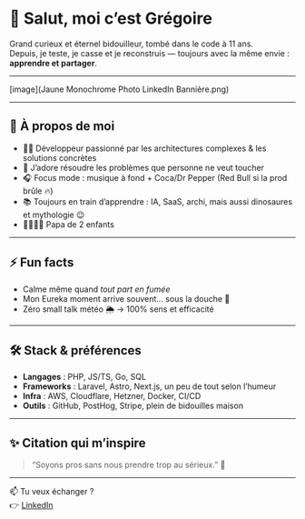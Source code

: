 # 👋 Salut, moi c’est Grégoire

Grand curieux et éternel bidouilleur, tombé dans le code à 11 ans.  
Depuis, je teste, je casse et je reconstruis — toujours avec la même envie : **apprendre et partager**.

---

[image](Jaune Monochrome Photo LinkedIn Bannière.png)

---

## 🚀 À propos de moi

- 🧑‍💻 Développeur passionné par les architectures complexes & les solutions concrètes  
- 🔧 J’adore résoudre les problèmes que personne ne veut toucher  
- 🎧 Focus mode : musique à fond + Coca/Dr Pepper (Red Bull si la prod brûle 🔥)  
- 📚 Toujours en train d’apprendre : IA, SaaS, archi, mais aussi dinosaures et mythologie 😉  
- 👨‍👩‍👧‍👦 Papa de 2 enfants

---

## ⚡ Fun facts

- Calme même quand *tout part en fumée*  
- Mon Eureka moment arrive souvent… sous la douche 🚿  
- Zéro small talk météo 🌦️ → 100% sens et efficacité  

---

## 🛠️ Stack & préférences

- **Langages** : PHP, JS/TS, Go, SQL  
- **Frameworks** : Laravel, Astro, Next.js, un peu de tout selon l’humeur  
- **Infra** : AWS, Cloudflare, Hetzner, Docker, CI/CD  
- **Outils** : GitHub, PostHog, Stripe, plein de bidouilles maison  

---

## ✨ Citation qui m’inspire

> “Soyons pros sans nous prendre trop au sérieux.” 🙂

---

📫 Tu veux échanger ?  
👉 [LinkedIn](https://www.linkedin.com/in/gr%C3%A9goire-o-73730986/)


<!--
**gtko/gtko** is a ✨ _special_ ✨ repository because its `README.md` (this file) appears on your GitHub profile.

Here are some ideas to get you started:

- 🔭 I’m currently working on ...
- 🌱 I’m currently learning ...
- 👯 I’m looking to collaborate on ...
- 🤔 I’m looking for help with ...
- 💬 Ask me about ...
- 📫 How to reach me: ...
- 😄 Pronouns: ...
- ⚡ Fun fact: ...
-->

